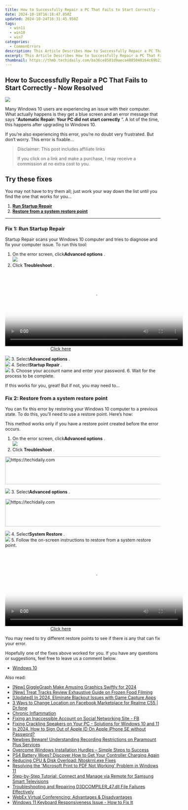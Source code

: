 ```yaml
---
title: How to Successfully Repair a PC That Fails to Start Correctly - Now Resolved
date: 2024-10-18T16:18:47.858Z
updated: 2024-10-24T16:31:45.950Z
tags:
  - win11
  - win10
  - win7
categories:
  - CommonErrors
description: This Article Describes How to Successfully Repair a PC That Fails to Start Correctly - Now Resolved
excerpt: This Article Describes How to Successfully Repair a PC That Fails to Start Correctly - Now Resolved
thumbnail: https://thmb.techidaily.com/ba36ce8581d9aeca4885040164c69b231f981ce3ecccb14f708699fb82e550c8.jpg
---
```


## How to Successfully Repair a PC That Fails to Start Correctly - Now Resolved

![](https://images.drivereasy.com/wp-content/uploads/2019/01/img_5c46e43015755.jpg)

 Many Windows 10 users are experiencing an issue with their computer. What actually happens is they get a blue screen and an error message that says “**Automatic Repair: Your PC did not start correctly** “. A lot of the time, this happens after upgrading to Windows 10.

 If you’re also experiencing this error, you’re no doubt very frustrated. But don’t worry. This error is fixable…

>  Disclaimer: This post includes affiliate links
>
>  If you click on a link and make a purchase, I may receive a commission at no extra cost to you.
>

## Try these fixes

 You may not have to try them all; just work your way down the list until you find the one that works for you…

1. [**Run Startup Repair**](https://tools.techidaily.com/drivereasy/download/)
2. [**Restore from a system restore point**](https://tools.techidaily.com/drivereasy/download/)

---

### Fix 1: Run Startup Repair

 Startup Repair scans your Windows 10 computer and tries to diagnose and fix your computer issue. To run this tool:

1. On the error screen, click**Advanced options** .  
![](https://images.drivereasy.com/wp-content/uploads/2018/01/img_5a69891372c5b.png)
2. Click **Troubleshoot** .  

<!-- affiliate ads begin -->
<span id="1982485">
					<video width="576" height="240" style="cursor:pointer"
           poster="//a.impactradius-go.com/display-clicktoplayimage/1982485.png"
           onclick="if(!this.playClicked){this.play();this.setAttribute('controls',true);this.playClicked=true;}">
	   <source src="//a.impactradius-go.com/display-ad/22993-1982485">
	   <img src="//a.impactradius-go.com/display-clicktoplayimage/1982485.png" style="border: none; height: 100%; width: 100%; object-fit: contain">
	</video>
	<div style="width:360px;text-align:center"><a href="javascript:window.open(decodeURIComponent('https%3A%2F%2Fhomestyler.sjv.io%2Fc%2F5597632%2F1982485%2F22993'), '_blank');void(0);">Click here</a></div>
</span>
<img height="0" width="0" src="https://imp.pxf.io/i/5597632/1982485/22993" style="position:absolute;visibility:hidden;" border="0" />
<!-- affiliate ads end -->

![](https://images.drivereasy.com/wp-content/uploads/2018/01/img_5a6989a2d24d0.png)
3. Select**Advanced options** .  
![](https://images.drivereasy.com/wp-content/uploads/2018/07/img_5b3b2305b11c9.jpg)
4. Select**Startup Repair** .  
![](https://images.drivereasy.com/wp-content/uploads/2019/01/img_5c46f57bdfe43.jpg)
5. Choose your account name and enter your password.
6. Wait for the process to be complete.

If this works for you, great! But if not, you may need to…

### Fix 2: Restore from a system restore point

 You can fix this error by restoring your Windows 10 computer to a previous state. To do this, you’ll need to use a restore point. Here’s how:

 This method works only if you have a restore point created before the error occurs.

1. On the error screen, click**Advanced options** .  
![](https://images.drivereasy.com/wp-content/uploads/2018/01/img_5a69891372c5b.png)
2. Click **Troubleshoot** .  

<!-- affiliate ads begin -->
<a href="https://ephamedtechinc.pxf.io/c/5597632/2137216/26400" target="_top" id="2137216">
  <img src="//a.impactradius-go.com/display-ad/26400-2137216" border="0" alt="https://techidaily.com" width="728" height="90"/>
</a>
<img height="0" width="0" src="https://ephamedtechinc.pxf.io/i/5597632/2137216/26400" style="position:absolute;visibility:hidden;" border="0" />
<!-- affiliate ads end -->

![](https://images.drivereasy.com/wp-content/uploads/2018/01/img_5a6989a2d24d0.png)
3. Select**Advanced options** .  

<!-- affiliate ads begin -->
<a href="https://appsumo.8odi.net/c/5597632/2130889/7443" target="_top" id="2130889">
  <img src="//a.impactradius-go.com/display-ad/7443-2130889" border="0" alt="https://techidaily.com" width="600" height="90"/>
</a>
<img height="0" width="0" src="https://appsumo.8odi.net/i/5597632/2130889/7443" style="position:absolute;visibility:hidden;" border="0" />
<!-- affiliate ads end -->

![](https://images.drivereasy.com/wp-content/uploads/2018/07/img_5b3b2305b11c9.jpg)
4. Select**System Restore** .  
![](https://images.drivereasy.com/wp-content/uploads/2019/01/img_5c47db2727166.jpg)
5. Follow the on-screen instructions to restore from a system restore point.

<!-- affiliate ads begin -->
<span id="1983551">
					<video width="576" height="240" style="cursor:pointer"
           poster="//a.impactradius-go.com/display-clicktoplayimage/1983551.png"
           onclick="if(!this.playClicked){this.play();this.setAttribute('controls',true);this.playClicked=true;}">
	   <source src="//a.impactradius-go.com/display-ad/22993-1983551">
	   <img src="//a.impactradius-go.com/display-clicktoplayimage/1983551.png" style="border: none; height: 100%; width: 100%; object-fit: contain">
	</video>
	<div style="width:360px;text-align:center"><a href="javascript:window.open(decodeURIComponent('https%3A%2F%2Fhomestyler.sjv.io%2Fc%2F5597632%2F1983551%2F22993'), '_blank');void(0);">Click here</a></div>
</span>
<img height="0" width="0" src="https://imp.pxf.io/i/5597632/1983551/22993" style="position:absolute;visibility:hidden;" border="0" />
<!-- affiliate ads end -->

 You may need to try different restore points to see if there is any that can fix your error.

 Hopefully one of the fixes above worked for you. If you have any questions or suggestions, feel free to leave us a comment below.

* [Windows 10](https://tools.techidaily.com/drivereasy/download/)

<ins class="adsbygoogle"
     style="display:block"
     data-ad-format="autorelaxed"
     data-ad-client="ca-pub-7571918770474297"
     data-ad-slot="1223367746"></ins>

<ins class="adsbygoogle"
     style="display:block"
     data-ad-client="ca-pub-7571918770474297"
     data-ad-slot="8358498916"
     data-ad-format="auto"
     data-full-width-responsive="true"></ins>

<span class="atpl-alsoreadstyle">Also read:</span>
<div><ul>
<li><a href="https://vp-tips.techidaily.com/new-gigglegraph-make-amusing-graphics-swiftly-for-2024/"><u>[New] GiggleGraph Make Amusing Graphics Swiftly for 2024</u></a></li>
<li><a href="https://on-screen-recording.techidaily.com/new-treat-tracks-review-exhaustive-guide-on-frozen-food-filming/"><u>[New] Treat Tracks Review Exhaustive Guide on Frozen Food Filming</u></a></li>
<li><a href="https://screen-video-capture.techidaily.com/updated-in-2024-eliminate-blackout-issues-with-game-capture-apps/"><u>[Updated] In 2024, Eliminate Blackout Issues with Game Capture Apps</u></a></li>
<li><a href="https://location-fake.techidaily.com/3-ways-to-change-location-on-facebook-marketplace-for-realme-c55-drfone-by-drfone-virtual-android/"><u>3 Ways to Change Location on Facebook Marketplace for Realme C55 | Dr.fone</u></a></li>
<li><a href="https://common-error.techidaily.com/chronic-inflammation/"><u>Chronic Inflammation</u></a></li>
<li><a href="https://facebook.techidaily.com/fixing-an-inaccessible-account-on-social-networking-site-fb/"><u>Fixing an Inaccessible Account on Social Networking Site - FB</u></a></li>
<li><a href="https://common-error.techidaily.com/fixing-crackling-speakers-on-your-pc-solutions-for-windows-10-and-11/"><u>Fixing Crackling Speakers on Your PC - Solutions for Windows 10 and 11</u></a></li>
<li><a href="https://apple-account.techidaily.com/in-2024-how-to-sign-out-of-apple-id-on-apple-iphone-se-without-password-by-drfone-ios/"><u>In 2024, How to Sign Out of Apple ID On Apple iPhone SE without Password?</u></a></li>
<li><a href="https://video-content-creator.techidaily.com/newbies-beware-understanding-recording-restrictions-on-paramount-plus-services/"><u>Newbies Beware! Understanding Recording Restrictions on Paramount Plus Services</u></a></li>
<li><a href="https://common-error.techidaily.com/1723204147932-overcome-windows-installation-hurdles-simple-steps-to-success/"><u>Overcome Windows Installation Hurdles – Simple Steps to Success</u></a></li>
<li><a href="https://common-error.techidaily.com/1723206065804-ps4-battery-woes-discover-how-to-get-your-controller-charging-again/"><u>PS4 Battery Woes? Discover How to Get Your Controller Charging Again</u></a></li>
<li><a href="https://common-error.techidaily.com/reducing-cpu-and-disk-overload-ntoskrnlexe-fixes/"><u>Reducing CPU & Disk Overload: Ntoskrnl.exe Fixes</u></a></li>
<li><a href="https://common-error.techidaily.com/resolving-the-microsoft-print-to-pdf-not-working-problem-in-windows-11/"><u>Resolving the 'Microsoft Print to PDF Not Working' Problem in Windows 11</u></a></li>
<li><a href="https://tech-recovery.techidaily.com/step-by-step-tutorial-connect-and-manage-via-remote-for-samsung-smart-televisions/"><u>Step-by-Step Tutorial: Connect and Manage via Remote for Samsung Smart Televisions</u></a></li>
<li><a href="https://common-error.techidaily.com/troubleshooting-and-repairing-d3dcompiler47dll-file-failures-effectively/"><u>Troubleshooting and Repairing D3DCOMPILER_47.dll File Failures Effectively</u></a></li>
<li><a href="https://buynow-marvelous.techidaily.com/webex-virtual-conferencing-advantages-and-disadvantages/"><u>WebEx Virtual Conferencing: Advantages & Disadvantages</u></a></li>
<li><a href="https://common-error.techidaily.com/windows-11-keyboard-responsiveness-issue-how-to-fix-it/"><u>Windows 11 Keyboard Responsiveness Issue - How to Fix It</u></a></li>
</ul></div>

